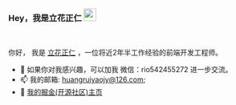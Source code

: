 ### Hey，我是立花正仁 <img src="https://media.giphy.com/media/hvRJCLFzcasrR4ia7z/giphy.gif" width="25px">

<br />

你好， 我是 [立花正仁](https://juejin.cn/user/3298190614867502) ，一位将近2年半工作经验的前端开发工程师。

- 💬 如果你对我感兴趣，可以加我 微信：rio542455272 进一步交流。
- 📫 我的邮箱: [huangruiyaojy@126.com](mailto:huangruiyaojy@126.com);
- 📝 [我的掘金(开源社区)主页](https://juejin.cn/user/3298190614867502)
